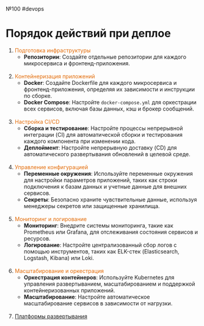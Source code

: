 №100 #devops
# Порядок действий при деплое


1. <font color="#e36c09">Подготовка инфраструктуры</font>
	- **Репозитории**: Создайте отдельные репозитории для каждого микросервиса и фронтенд-приложения.
	<br>
2. <font color="#e36c09">Контейнеризация приложений</font>
	- **Docker**: Создайте Dockerfile для каждого микросервиса и фронтенд-приложения, определяя их зависимости и инструкции по сборке.
	- **Docker Compose**: Настройте `docker-compose.yml` для оркестрации всех сервисов, включая базы данных, кэш и брокер сообщений.
	<br>
3. <font color="#e36c09">Настройка CI/CD</font>
	- **Сборка и тестирование**: Настройте процессы непрерывной интеграции (CI) для автоматической сборки и тестирования каждого компонента при изменении кода. 
	- **Деплоймент**: Настройте непрерывную доставку (CD) для автоматического развертывания обновлений в целевой среде.
	<br>
4. <font color="#e36c09">Управление конфигурацией</font>
	- **Переменные окружения**: Используйте переменные окружения для настройки параметров приложений, таких как строки подключения к базам данных и учетные данные для внешних сервисов.
    - **Секреты**: Безопасно храните чувствительные данные, используя менеджеры секретов или защищенные хранилища.
	<br>
5. <font color="#e36c09">Мониторинг и логирование</font>
	- **Мониторинг**: Внедрите системы мониторинга, такие как Prometheus или Grafana, для отслеживания состояния сервисов и ресурсов.
    - **Логирование**: Настройте централизованный сбор логов с помощью инструментов, таких как ELK-стек (Elasticsearch, Logstash, Kibana) или Loki.
	<br>
6. <font color="#e36c09">Масштабирование и оркестрация</font>
	- **Оркестрация контейнеров**: Используйте Kubernetes для управления развертыванием, масштабированием и поддержкой контейнеризованных приложений.
    - **Масштабирование**: Настройте автоматическое масштабирование сервисов в зависимости от нагрузки.
	<br>
7. [Платформы развертывания](2.%20Knowledge/Развертывание/Платформы%20развертывания.md)

